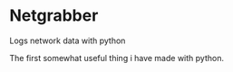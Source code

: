 # Netgrabber
Logs network data with python

The first somewhat useful thing i have made with python.

